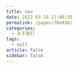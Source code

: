 ```yaml
---
title: new
date: 2022-03-18 21:08:35
permalink: /pages/70a936/
categories: 
  - 关于我们
tags: 
  - null
article: false
sidebar: false
---
```


